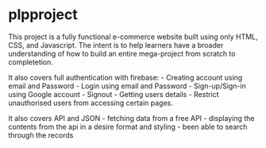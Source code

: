 # plpproject
This project is a fully functional e-commerce website built using only HTML, CSS, and Javascript.
The intent is to help learners have a broader understanding of how to build an entire mega-project from scratch to completetion.

It also covers full authentication with firebase:
    - Creating account using email and Password
    - Login using email and Password
    - Sign-up/Sign-in using Google account
    - Signout
    - Getting users details
    - Restrict unauthorised users from accessing certain pages.

It also covers API and JSON
    - fetching data from a free API 
    - displaying the contents from the api in a desire format and styling
    - been able to search through the records 


